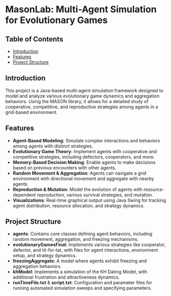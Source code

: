 # MasonLab: Multi-Agent Simulation for Evolutionary Games

## Table of Contents

- [Introduction](#introduction)
- [Features](#features)
- [Project Structure](#project-structure)

## Introduction

This project is a Java-based multi-agent simulation framework designed to model and analyze various evolutionary game dynamics and aggregation behaviors. Using the MASON library, it allows for a detailed study of cooperative, competitive, and reproductive strategies among agents in a grid-based environment.

## Features

- **Agent-Based Modeling**: Simulate complex interactions and behaviors among agents with distinct strategies.
- **Evolutionary Game Theory**: Implement agents with cooperative and competitive strategies, including defectors, cooperators, and more.
- **Memory-Based Decision Making**: Enable agents to make decisions based on previous encounters with other agents.
- **Random Movement & Aggregation**: Agents can navigate a grid environment with directional movement and aggregate with nearby agents.
- **Reproduction & Mutation**: Model the evolution of agents with resource-dependent reproduction, various survival strategies, and mutation.
- **Visualizations**: Real-time graphical output using Java Swing for tracking agent distribution, resource allocation, and strategy dynamics.

## Project Structure

- **agents**: Contains core classes defining agent behaviors, including random movement, aggregation, and freezing mechanisms.
- **evolutionaryGamesFinal**: Implements various strategies like cooperator, defector, and tit-for-tat, with files for agent interactions, environment setup, and strategy dynamics.
- **freezingAggregate**: A model where agents exhibit freezing and aggregation behaviors.
- **khModel**: Implements a simulation of the KH Dating Model, with additional frustration and attractiveness dynamics.
- **runTimeFile.txt** & **script.txt**: Configuration and parameter files for running automated simulation sweeps and specifying parameters.